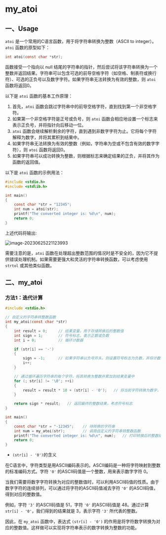 # my_atoi

## 一、Usage

`atoi` 是一个常用的C语言函数，用于将字符串转换为整数（ASCII to integer）。`atoi` 函数的原型如下：

```c
int atoi(const char *str);
```

函数接受一个指向以 null 结尾的字符串的指针，然后尝试将该字符串转换为一个整数并返回结果。字符串可以包含可选的前导空格字符（如空格、制表符或换行符）、可选的正负号以及数字字符。如果字符串无法转换为有效的整数，则 `atoi` 函数将返回0。

以下是 `atoi` 函数的基本工作原理：

1. 首先，`atoi` 函数会跳过字符串中的前导空格字符，直到找到第一个非空格字符。
2. 如果第一个非空格字符是正号或负号，则 `atoi` 函数会相应地设置一个标志来表示正负号，并将指针向后移动一位。
3. `atoi` 函数会继续解析剩余的字符，直到遇到非数字字符为止。它将每个字符解释为数字，并将其累积到结果中。
4. 如果字符串无法转换为有效的整数（例如，字符串为空或不包含有效的数字字符），则 `atoi` 函数将返回0。
5. 如果字符串可以成功转换为整数，则根据标志来确定结果的正负，并将其作为函数的返回值。

以下是 `atoi` 函数的示例用法：

```c
#include <stdio.h>
#include <stdlib.h>

int main() 
{
    const char *str = "12345";
    int num = atoi(str);
    printf("The converted integer is: %d\n", num);
    return 0;
}
```

上述代码将输出:

![image-20230625221123993](https://pic-1304959529.cos.ap-guangzhou.myqcloud.com/DB/image-20230625221123993.png)

需要注意的是，`atoi` 函数在处理超出整数范围的情况时是不安全的，因为它不提供错误处理机制。如果需要更强大和灵活的字符串转换函数，可以考虑使用 `strtol` 或其他类似函数。



## 二、my_atoi

### 方法1：迭代计算

```C
#include <stdio.h>

// 自定义的字符串转整数函数
int my_atoi(const char *str) 
{
    int result = 0;     // 结果变量，用于存储转换后的整数值
    int sign = 1;       // 符号标志，表示正数或负数
    int i = 0;          // 循环计数器

    if (str[i] == '-') 
    {
        sign = -1;      // 如果字符串以负号开头，则设置符号标志为负数，并将计数器加一
        i++;
    }

    // 通过循环遍历字符串的每个字符，将其转换为整数并累加到结果变量中
    for (; str[i] != '\0'; ++i) 
    {
        result = result * 10 + (str[i] - '0');   // 将当前字符转换为数字，并乘以10后与结果相加
    }

    return sign * result;   // 返回最终的整数结果，考虑符号标志
}

int main() 
{
    const char *str = "-12345";    // 待转换的字符串
    int num = my_atoi(str);        // 调用自定义的字符串转整数函数
    printf("The converted integer is: %d\n", num);   // 打印转换后的整数结果
    return 0;
}

```

-  `(str[i] - '0')`的含义

  在C语言中，字符类型是用ASCII编码表示的。ASCII编码是一种将字符映射到整数的标准编码方式。字符 `'0'` 的ASCII码值是一个整数，用来表示数字字符 0。

  当我们需要将数字字符转换为对应的整数值时，可以利用ASCII码值的性质。由于数字字符的连续排列，可以通过将字符的ASCII码值减去字符 `'0'` 的ASCII码值，得到对应的整数值。

  例如，字符 `'3'` 的ASCII码值是 51，字符 `'0'` 的ASCII码值是 48。通过计算 `str[i] - '0'`，我们得到的结果就是 3，表示字符 `'3'` 所代表的整数。

  因此，在 `my_atoi` 函数中，表达式 `(str[i] - '0')` 的作用是将字符数字转换为对应的整数值。这样做可以实现将字符串表示的数字转换为整数的功能。